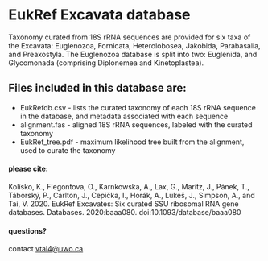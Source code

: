 # EukRef Excavata database

Taxonomy curated from 18S rRNA sequences are provided for six taxa of the Excavata: Euglenozoa, Fornicata, Heterolobosea, Jakobida, Parabasalia, and Preaxostyla.  The Euglenozoa database is split into two:  Euglenida, and Glycomonada (comprising Diplonemea and Kinetoplastea).

## Files included in this database are:

* EukRefdb.csv - lists the curated taxonomy of each 18S rRNA sequence in the database, and metadata associated with each sequence
* alignment.fas - aligned 18S rRNA sequences, labeled with the curated taxonomy
* EukRef_tree.pdf - maximum likelihood tree built from the alignment, used to curate the taxonomy


#### please cite:

Kolísko, K., Flegontova, O., Karnkowska, A., Lax, G., Maritz, J., Pánek, T., Táborský, P., Carlton, J., Cepička, I., Horák, A., Lukeš, J., Simpson, A., and Tai, V.  2020.  EukRef Excavates: Six curated SSU ribosomal RNA gene databases.  Databases. 2020:baaa080. doi:10.1093/database/baaa080

#### questions?
contact vtai4@uwo.ca
